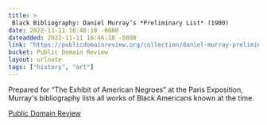 ```yaml
---
title: > 
 Black Bibliography: Daniel Murray’s *Preliminary List* (1900)
date: 2022-11-11 16:46:18 -0800
dateadded: 2022-11-11 16:46:18 -0800
link: "https://publicdomainreview.org/collection/daniel-murray-preliminary-list"
bucket: Public Domain Review
layout: urlnote
tags: ["history", "art"]
--- 
```

Prepared for “The Exhibit of American Negroes” at the Paris Exposition, Murray's bibliography lists all works of Black Americans known at the time.
 <!-- end excerpt --> 
<div class='bucket'><a class='internal-link' href='/buckets/public-domain-review'>Public Domain Review</a></div> 
